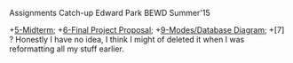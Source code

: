 Assignments Catch-up
Edward Park
BEWD Summer'15

+[5-Midterm](https://github.com/Oldmaneddie/DCBEWD5/tree/master/class_6/midterm/Oldmaneddie);
+[6-Final Project Proposal](https://github.com/Oldmaneddie/DCBEWD5/tree/master/class_7/homework/Oldmaneddie);
+[9-Modes/Database Diagram](https://github.com/Oldmaneddie/beFit/blob/master/ERD%26Models.jpg);
+[7] ? Honestly I have no idea, I think I might of deleted it when I was reformatting all my stuff earlier. 
